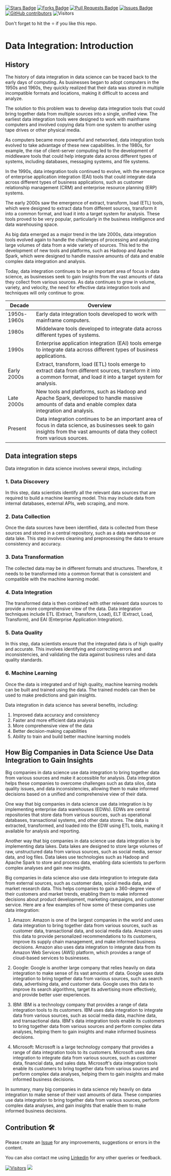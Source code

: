 <a href="https://github.com/drshahizan/special-topic-data-engineering/stargazers"><img src="https://img.shields.io/github/stars/drshahizan/special-topic-data-engineering" alt="Stars Badge"/></a>
<a href="https://github.com/drshahizan/special-topic-data-engineering/network/members"><img src="https://img.shields.io/github/forks/drshahizan/special-topic-data-engineering" alt="Forks Badge"/></a>
<a href="https://github.com/drshahizan/special-topic-data-engineering/pulls"><img src="https://img.shields.io/github/issues-pr/drshahizan/special-topic-data-engineering" alt="Pull Requests Badge"/></a>
<a href="https://github.com/drshahizan/special-topic-data-engineering/issues"><img src="https://img.shields.io/github/issues/drshahizan/special-topic-data-engineering" alt="Issues Badge"/></a>
<a href="https://github.com/drshahizan/special-topic-data-engineering/graphs/contributors"><img alt="GitHub contributors" src="https://img.shields.io/github/contributors/drshahizan/special-topic-data-engineering?color=2b9348"></a>
![Visitors](https://api.visitorbadge.io/api/visitors?path=https%3A%2F%2Fgithub.com%2Fspecial-topic-data-engineering&labelColor=%23d9e3f0&countColor=%23697689&style=flat)

Don't forget to hit the :star: if you like this repo.

# Data Integration: Introduction

## History
The history of data integration in data science can be traced back to the early days of computing. As businesses began to adopt computers in the 1950s and 1960s, they quickly realized that their data was stored in multiple incompatible formats and locations, making it difficult to access and analyze.

The solution to this problem was to develop data integration tools that could bring together data from multiple sources into a single, unified view. The earliest data integration tools were designed to work with mainframe computers and involved copying data from one system to another using tape drives or other physical media.

As computers became more powerful and networked, data integration tools evolved to take advantage of these new capabilities. In the 1980s, for example, the rise of client-server computing led to the development of middleware tools that could help integrate data across different types of systems, including databases, messaging systems, and file systems.

In the 1990s, data integration tools continued to evolve, with the emergence of enterprise application integration (EAI) tools that could integrate data across different types of business applications, such as customer relationship management (CRM) and enterprise resource planning (ERP) systems.

The early 2000s saw the emergence of extract, transform, load (ETL) tools, which were designed to extract data from different sources, transform it into a common format, and load it into a target system for analysis. These tools proved to be very popular, particularly in the business intelligence and data warehousing space.

As big data emerged as a major trend in the late 2000s, data integration tools evolved again to handle the challenges of processing and analyzing large volumes of data from a wide variety of sources. This led to the development of new tools and platforms, such as Hadoop and Apache Spark, which were designed to handle massive amounts of data and enable complex data integration and analysis.

Today, data integration continues to be an important area of focus in data science, as businesses seek to gain insights from the vast amounts of data they collect from various sources. As data continues to grow in volume, variety, and velocity, the need for effective data integration tools and techniques will only continue to grow.

|Decade|Overview|
|---|---|
|1950s-1960s|Early data integration tools developed to work with mainframe computers.|
|1980s|Middelware tools developed to integrate data across different types of systems.|
|1990s|Enterprise application integration (EAI) tools emerge to integrate data across different types of business applications.|
|Early 2000s|Extract, transform, load (ETL) tools emerge to extract data from different sources, transform it into a common format, and load it into a target system for analysis.|
|Late 2000s|New tools and platforms, such as Hadoop and Apache Spark, developed to handle massive amounts of data and enable complex data integration and analysis.|
|Present|Data integration continues to be an important area of focus in data science, as businesses seek to gain insights from the vast amounts of data they collect from various sources.|

## Data integration steps
Data integration in data science involves several steps, including:

### 1. Data Discovery
In this step, data scientists identify all the relevant data sources that are required to build a machine learning model. This may include data from internal databases, external APIs, web scraping, and more.

### 2. Data Collection
Once the data sources have been identified, data is collected from these sources and stored in a central repository, such as a data warehouse or data lake. This step involves cleaning and preprocessing the data to ensure consistency and accuracy.

### 3. Data Transformation
The collected data may be in different formats and structures. Therefore, it needs to be transformed into a common format that is consistent and compatible with the machine learning model.

### 4. Data Integration
The transformed data is then combined with other relevant data sources to provide a more comprehensive view of the data. Data integration techniques include ETL (Extract, Transform, Load), ELT (Extract, Load, Transform), and EAI (Enterprise Application Integration).

### 5. Data Quality
In this step, data scientists ensure that the integrated data is of high quality and accurate. This involves identifying and correcting errors and inconsistencies, and validating the data against business rules and data quality standards.

### 6. Machine Learning
Once the data is integrated and of high quality, machine learning models can be built and trained using the data. The trained models can then be used to make predictions and gain insights.

Data integration in data science has several benefits, including:

1. Improved data accuracy and consistency
2. Faster and more efficient data analysis
3. More comprehensive view of the data
4. Better decision-making capabilities
5. Ability to train and build better machine learning models

## How Big Companies in Data Science Use Data Integration to Gain Insights
Big companies in data science use data integration to bring together data from various sources and make it accessible for analysis. Data integration helps these companies to overcome challenges such as data silos, data quality issues, and data inconsistencies, allowing them to make informed decisions based on a unified and comprehensive view of their data.

One way that big companies in data science use data integration is by implementing enterprise data warehouses (EDWs). EDWs are central repositories that store data from various sources, such as operational databases, transactional systems, and other data stores. The data is extracted, transformed, and loaded into the EDW using ETL tools, making it available for analysis and reporting.

Another way that big companies in data science use data integration is by implementing data lakes. Data lakes are designed to store large volumes of raw, unstructured data from various sources, such as social media, sensor data, and log files. Data lakes use technologies such as Hadoop and Apache Spark to store and process data, enabling data scientists to perform complex analyses and gain new insights.

Big companies in data science also use data integration to integrate data from external sources, such as customer data, social media data, and market research data. This helps companies to gain a 360-degree view of their customers and market trends, enabling them to make informed decisions about product development, marketing campaigns, and customer service. Here are a few examples of how some of these companies use data integration:

1. Amazon: Amazon is one of the largest companies in the world and uses data integration to bring together data from various sources, such as customer data, transactional data, and social media data. Amazon uses this data to provide personalized recommendations to its customers, improve its supply chain management, and make informed business decisions. Amazon also uses data integration to integrate data from its Amazon Web Services (AWS) platform, which provides a range of cloud-based services to businesses.

2. Google: Google is another large company that relies heavily on data integration to make sense of its vast amounts of data. Google uses data integration to bring together data from various sources, such as search data, advertising data, and customer data. Google uses this data to improve its search algorithms, target its advertising more effectively, and provide better user experiences.

3. IBM: IBM is a technology company that provides a range of data integration tools to its customers. IBM uses data integration to integrate data from various sources, such as social media data, machine data, and transactional data. IBM's data integration tools enable its customers to bring together data from various sources and perform complex data analyses, helping them to gain insights and make informed business decisions.

4. Microsoft: Microsoft is a large technology company that provides a range of data integration tools to its customers. Microsoft uses data integration to integrate data from various sources, such as customer data, financial data, and sales data. Microsoft's data integration tools enable its customers to bring together data from various sources and perform complex data analyses, helping them to gain insights and make informed business decisions.

In summary, many big companies in data science rely heavily on data integration to make sense of their vast amounts of data. These companies use data integration to bring together data from various sources, perform complex data analyses, and gain insights that enable them to make informed business decisions.


## Contribution 🛠️
Please create an [Issue](https://github.com/drshahizan/special-topic-data-engineering/issues) for any improvements, suggestions or errors in the content.

You can also contact me using [Linkedin](https://www.linkedin.com/in/drshahizan/) for any other queries or feedback.

[![Visitors](https://api.visitorbadge.io/api/visitors?path=https%3A%2F%2Fgithub.com%2Fdrshahizan&labelColor=%23697689&countColor=%23555555&style=plastic)](https://visitorbadge.io/status?path=https%3A%2F%2Fgithub.com%2Fdrshahizan)
![](https://hit.yhype.me/github/profile?user_id=81284918)


